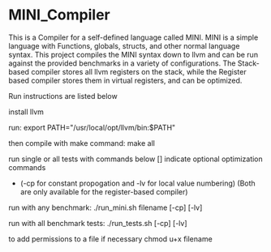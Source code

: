 # MINI_Compiler

This is a Compiler for a self-defined language called MINI. MINI is a simple language with Functions, globals, structs, and other normal language syntax. This project compiles the MINI syntax down to llvm and can be run against the provided benchmarks in a variety of configurations. The Stack-based compiler stores all llvm registers on the stack, while the Register based compiler stores them in virtual registers, and can be optimized. 

Run instructions are listed below


install llvm

run: 
export PATH="/usr/local/opt/llvm/bin:$PATH"

then compile with make command: 
make all

run single or all tests with commands below [] indicate optional optimization commands 
- (-cp for constant propogation and -lv for local value numbering) (Both are only available for the register-based compiler)

run with any benchmark: ./run_mini.sh filename [-cp] [-lv]

run with all benchmark tests: ./run_tests.sh [-cp] [-lv]

to add permissions to a file if necessary chmod u+x filename
